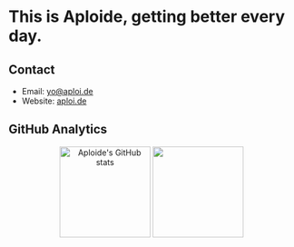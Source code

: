 # This is Aploide, getting better every day.

## Contact
- Email: [yo@aploi.de](mailto://yo@aploi.de)
- Website: [aploi.de](https://aploi.de)


## GitHub Analytics
<p align="center">
  <img alt="Aploide's GitHub stats" height="160em" src="https://github-readme-stats-eight-theta.vercel.app/api?username=aploide&show_icons=true&theme=tokyonight&include_all_commits=true&count_private=true"/>
  
  <img height="160em" src="https://github-readme-stats-eight-theta.vercel.app/api/top-langs/?username=aploide&layout=compact&langs_count=8&theme=tokyonight"/>
</p>